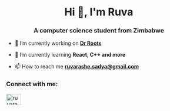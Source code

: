 <h1 align="center">Hi 👋, I'm Ruva</h1>
<h3 align="center">A computer science student from Zimbabwe</h3>

- 🔭 I’m currently working on <a href="https://github.com/RuvaS20/Dr-Roots" target="blank">**Dr Roots**</a>

- 🌱 I’m currently learning **React, C++ and more**

- 📫 How to reach me **ruvarashe.sadya@gmail.com**

<h3 align="left">Connect with me:</h3>
<p align="left">
<a href="https://www.linkedin.com/in/ruvarashe-sadya/" target="blank"><img align="center" src="https://raw.githubusercontent.com/rahuldkjain/github-profile-readme-generator/master/src/images/icons/Social/linked-in-alt.svg" alt="ruvarashe sadya" height="30" width="40" /></a>
</p>

